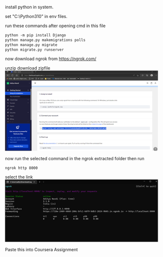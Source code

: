 install python in system.

set "C:\Python310" in env files.

run these commands after opening cmd in this file
```
python -m pip install Django
python manage.py makemigrations polls
python manage.py migrate
python migrate.py runserver
```


now download ngrok from 
https://ngrok.com/


unzip download zipfile 
![alt text](https://github.com/adi323/building-webapplications-django/blob/main/ngrok1.png)

now run the selected command in the ngrok extracted folder
then run 
```
ngrok http 8000
```

select the link 
![alt text](https://github.com/adi323/building-webapplications-django/blob/main/ngrok.png)

Paste this into Coursera Assignment


